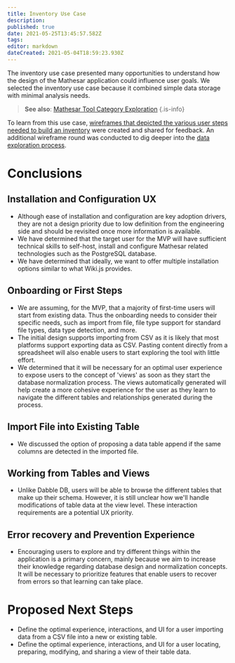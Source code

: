 ```yaml
---
title: Inventory Use Case
description: 
published: true
date: 2021-05-25T13:45:57.582Z
tags: 
editor: markdown
dateCreated: 2021-05-04T18:59:23.930Z
---
```


The inventory use case presented many opportunities to understand how the design of the Mathesar application could influence user goals. 
We selected the inventory use case because it combined simple data storage with minimal analysis needs.

> **See also**: [Mathesar Tool Category Exploration](/design/reports/tool-category)
{.is-info}

To learn from this use case, [wireframes that depicted the various user steps needed to build an inventory](/design/exploration/use-cases/inventory-use-case) were created and shared for feedback. An additional wireframe round was conducted to dig deeper into the [data exploration process](/design/exploration/inventory-data-exploration).

# Conclusions

## Installation and Configuration UX
* Although ease of installation and configuration are key adoption drivers, they are not a design priority due to low definition from the engineering side and should be revisited once more information is available.
* We have determined that the target user for the MVP will have sufficient technical skills to self-host, install and configure Mathesar related technologies such as the PostgreSQL database.
* We have determined that ideally, we want to offer multiple installation options similar to what Wiki.js provides.

## Onboarding or First Steps
* We are assuming, for the MVP, that a majority of first-time users will start from existing data. Thus the onboarding needs to consider their specific needs, such as import from file, file type support for standard file types, data type detection, and more.
* The initial design supports importing from CSV as it is likely that most platforms support exporting data as CSV. Pasting content directly from a spreadsheet will also enable users to start exploring the tool with little effort.
* We determined that it will be necessary for an optimal user experience to expose users to the concept of 'views' as soon as they start the database normalization process. The views automatically generated will help create a more cohesive experience for the user as they learn to navigate the different tables and relationships generated during the process.

## Import File into Existing Table
* We discussed the option of proposing a data table append if the same columns are detected in the imported file.

## Working from Tables and Views
* Unlike Dabble DB, users will be able to browse the different tables that make up their schema. However, it is still unclear how we'll handle modifications of table data at the view level. These interaction requirements are a potential UX priority.

## Error recovery and Prevention Experience
* Encouraging users to explore and try different things within the application is a primary concern, mainly because we aim to increase their knowledge regarding database design and normalization concepts. It will be necessary to prioritize features that enable users to recover from errors so that learning can take place.

# Proposed Next Steps
* Define the optimal experience, interactions, and UI for a user importing data from a CSV file into a new or existing table.
* Define the optimal experience, interactions, and UI for a user locating, preparing, modifying, and sharing a view of their table data.
